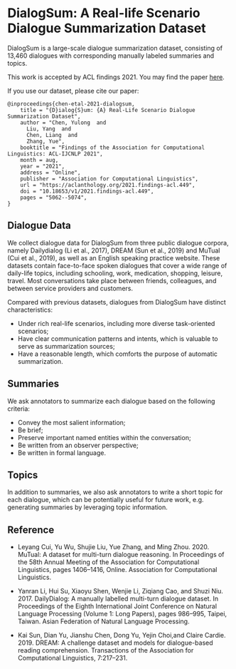 # DialogSum: A Real-life Scenario Dialogue Summarization Dataset

DialogSum is a large-scale dialogue summarization dataset, consisting of 13,460 dialogues with corresponding manually labeled summaries and topics.

This work is accepted by ACL findings 2021. You may find the paper [here](https://aclanthology.org/2021.findings-acl.449).

If you use our dataset, please cite our paper:
```
@inproceedings{chen-etal-2021-dialogsum,
    title = "{D}ialog{S}um: {A} Real-Life Scenario Dialogue Summarization Dataset",
    author = "Chen, Yulong  and
      Liu, Yang  and
      Chen, Liang  and
      Zhang, Yue",
    booktitle = "Findings of the Association for Computational Linguistics: ACL-IJCNLP 2021",
    month = aug,
    year = "2021",
    address = "Online",
    publisher = "Association for Computational Linguistics",
    url = "https://aclanthology.org/2021.findings-acl.449",
    doi = "10.18653/v1/2021.findings-acl.449",
    pages = "5062--5074",
}
```

## Dialogue Data
We collect dialogue data for DialogSum from three public dialogue corpora, namely Dailydialog (Li et al., 2017), DREAM (Sun et al., 2019) and MuTual (Cui et al., 2019), as well as an English speaking practice website. 
These datasets contain face-to-face spoken dialogues that cover a wide range of daily-life topics, including schooling, work, medication, shopping, leisure, travel.
Most conversations take place between friends, colleagues, and between service providers and customers.

Compared with previous datasets, dialogues from DialogSum have distinct characteristics: 
* Under rich real-life scenarios, including more diverse task-oriented scenarios;
* Have clear communication patterns and intents, which is valuable to serve as summarization sources;
* Have a reasonable length, which comforts the purpose of automatic summarization.

## Summaries
We ask annotators to summarize each dialogue based on the following criteria:
* Convey the most salient information;
* Be brief;
* Preserve important named entities within the conversation;
* Be written from an observer perspective;
* Be written in formal language.

## Topics
In addition to summaries, we also ask annotators to write a short topic for each dialogue, which can be potentially useful for future work, e.g. generating summaries by leveraging topic information.




## Reference

* Leyang Cui, Yu Wu, Shujie Liu, Yue Zhang, and Ming Zhou. 2020. MuTual: A dataset for multi-turn dialogue reasoning. In Proceedings of the 58th Annual Meeting of the Association for Computational Linguistics, pages 1406–1416, Online. Association for Computational Linguistics.

* Yanran Li, Hui Su, Xiaoyu Shen, Wenjie Li, Ziqiang Cao, and Shuzi Niu. 2017. DailyDialog: A manually labelled multi-turn dialogue dataset. In Proceedings of the Eighth International Joint Conference on Natural Language Processing (Volume 1: Long Papers), pages 986–995, Taipei, Taiwan. Asian Federation of Natural Language Processing.

* Kai Sun, Dian Yu, Jianshu Chen, Dong Yu, Yejin Choi,and Claire Cardie. 2019. DREAM: A challenge dataset and models for dialogue-based reading comprehension. Transactions of the Association for Computational Linguistics, 7:217–231.

